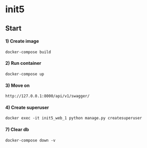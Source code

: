 # init5


## Start

#### 1) Create image

    docker-compose build

#### 2) Run container

    docker-compose up
    
#### 3) Move on

    http://127.0.0.1:8000/api/v1/swagger/

#### 4) Create superuser

    docker exec -it init5_web_1 python manage.py createsuperuser
                                                        
#### 7) Clear db

    docker-compose down -v
